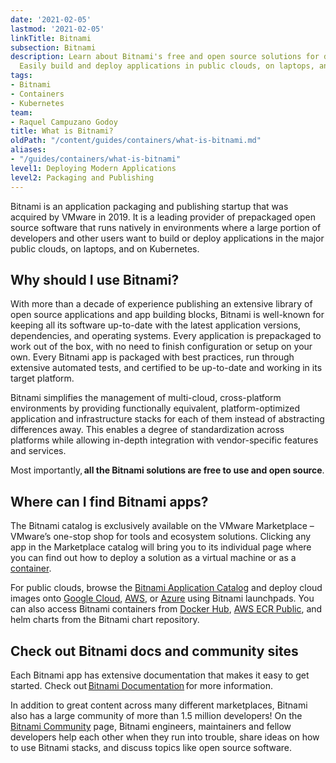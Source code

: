 ```yaml
---
date: '2021-02-05'
lastmod: '2021-02-05'
linkTitle: Bitnami
subsection: Bitnami
description: Learn about Bitnami's free and open source solutions for developers.
  Easily build and deploy applications in public clouds, on laptops, and on Kubernetes.
tags:
- Bitnami
- Containers
- Kubernetes
team:
- Raquel Campuzano Godoy
title: What is Bitnami?
oldPath: "/content/guides/containers/what-is-bitnami.md"
aliases:
- "/guides/containers/what-is-bitnami"
level1: Deploying Modern Applications
level2: Packaging and Publishing
---
```


Bitnami is an application packaging and publishing startup that was acquired by VMware in 2019. It is a leading provider of prepackaged open source software that runs natively in environments where a large portion of developers and other users want to build or deploy applications in the major public clouds, on laptops, and on Kubernetes. 


## Why should I use Bitnami? 

With more than a decade of experience publishing an extensive library of open source applications and app building blocks, Bitnami is well-known for keeping all its software up-to-date with the latest application versions, dependencies, and operating systems. Every application is prepackaged to work out of the box, with no need to finish configuration or setup on your own. Every Bitnami app is packaged with best practices, run through extensive automated tests, and certified to be up-to-date and working in its target platform. 

Bitnami simplifies the management of multi-cloud, cross-platform environments by providing functionally equivalent, platform-optimized application and infrastructure stacks for each of them instead of abstracting differences away. This enables a degree of standardization across platforms while allowing in-depth integration with vendor-specific features and services. 

Most importantly, **all the Bitnami solutions are free to use and open source**.


## Where can I find Bitnami apps? 

The Bitnami catalog is exclusively available on the VMware Marketplace – VMware’s one-stop shop for tools and ecosystem solutions. Clicking any app in the Marketplace catalog will bring you to its individual page where you can find out how to deploy a solution as a virtual machine or as a [container](https://tanzu.vmware.com/containers).  

For public clouds, browse the [Bitnami Application Catalog](https://bitnami.com/stacks) and deploy cloud images onto [Google Cloud](https://google.bitnami.com/), [AWS](https://aws.bitnami.com/), or [Azure](https://azure.bitnami.com/) using Bitnami launchpads. You can also access Bitnami containers from [Docker Hub](https://hub.docker.com/u/bitnami), [AWS ECR Public](https://gallery.ecr.aws/?searchTerm=bitnami), and helm charts from the Bitnami chart repository. 


## Check out Bitnami docs and community sites 

Each Bitnami app has extensive documentation that makes it easy to get started. Check out [Bitnami Documentation](https://docs.bitnami.com/) for more information. 

In addition to great content across many different marketplaces, Bitnami also has a large community of more than 1.5 million developers! On the [Bitnami Community](https://community.bitnami.com/) page, Bitnami engineers, maintainers and fellow developers help each other when they run into trouble, share ideas on how to use Bitnami stacks, and discuss topics like open source software. 